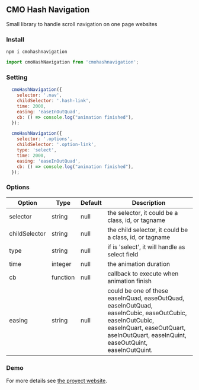 ## CMO Hash Navigation

Small library to handle scroll navigation on one page websites

### Install
```
npm i cmohashnavigation
```

```javascript
import cmoHashNavigation from 'cmohashnavigation';
```

### Setting

```javascript
  cmoHashNavigation({
    selector: '.nav',
    childSelector: '.hash-link',
    time: 2000,
    easing: 'easeInOutQuad',
    cb: () => console.log("animation finished"),
  });    

  cmoHashNavigation({
    selector: '.options',
    childSelector: '.option-link',
    type: 'select',
    time: 2000,
    easing: 'easeInOutQuad',
    cb: () => console.log("animation finished"),
  });
```

### Options

Option | Type | Default | Description
------ | ---- | ------- | -----------
selector | string | null | the selector, it could be a class, id, or tagname
childSelector | string | null | the child selector, it could be a class, id, or tagname
type | string | null | if is 'select', it will handle as select field
time | integer | null | the animation duration
cb | function | null | callback to execute when animation finish
easing | string | null | could be one of these easeInQuad, easeOutQuad, easeInOutQuad, easeInCubic, easeOutCubic, easeInOutCubic, easeInQuart, easeOutQuart, aseInOutQuart, easeInQuint, easeOutQuint, easeInOutQuint.

### Demo

For more details see [the proyect website](https://christianmo.github.io/cmoHashNavigation/).